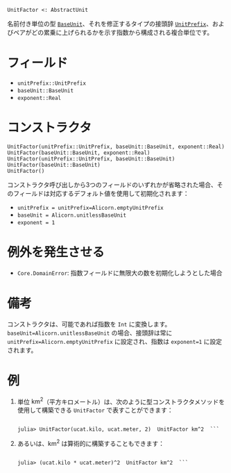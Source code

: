 ```
UnitFactor <: AbstractUnit
```

名前付き単位の型 [`BaseUnit`](@ref)、それを修正するタイプの接頭辞 [`UnitPrefix`](@ref)、およびペアがどの累乗に上げられるかを示す指数から構成される複合単位です。

# フィールド

  * `unitPrefix::UnitPrefix`
  * `baseUnit::BaseUnit`
  * `exponent::Real`

# コンストラクタ

```
UnitFactor(unitPrefix::UnitPrefix, baseUnit::BaseUnit, exponent::Real)
UnitFactor(baseUnit::BaseUnit, exponent::Real)
UnitFactor(unitPrefix::UnitPrefix, baseUnit::BaseUnit)
UnitFactor(baseUnit::BaseUnit)
UnitFactor()
```

コンストラクタ呼び出しから3つのフィールドのいずれかが省略された場合、そのフィールドは対応するデフォルト値を使用して初期化されます：

  * `unitPrefix = unitPrefix=Alicorn.emptyUnitPrefix`
  * `baseUnit = Alicorn.unitlessBaseUnit`
  * `exponent = 1`

# 例外を発生させる

  * `Core.DomainError`: 指数フィールドに無限大の数を初期化しようとした場合

# 備考

コンストラクタは、可能であれば指数を `Int` に変換します。 `baseUnit=Alicorn.unitlessBaseUnit` の場合、接頭辞は常に `unitPrefix=Alicorn.emptyUnitPrefix` に設定され、指数は `exponent=1` に設定されます。

# 例

1. 単位 $\mathrm{km}^2$（平方キロメートル）は、次のように型コンストラクタメソッドを使用して構築できる `UnitFactor` で表すことができます：

    ```jldoctest  julia> ucat = UnitCatalogue();

    julia> UnitFactor(ucat.kilo, ucat.meter, 2)  UnitFactor km^2  ```
2. あるいは、$\mathrm{km}^2$ は算術的に構築することもできます：

    ```jldoctest  julia> ucat = UnitCatalogue();

    julia> (ucat.kilo * ucat.meter)^2  UnitFactor km^2  ```
